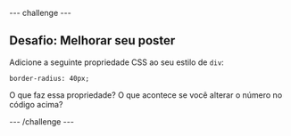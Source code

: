 \--- challenge \---

## Desafio: Melhorar seu poster

Adicione a seguinte propriedade CSS ao seu estilo de `div`:

    border-radius: 40px;
    

O que faz essa propriedade? O que acontece se você alterar o número no código acima?

\--- /challenge \---
